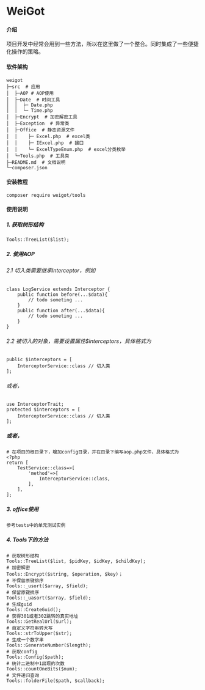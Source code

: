 # WeiGot

#### 介绍
项目开发中经常会用到一些方法，所以在这里做了一个整合。同时集成了一些便捷化操作的策略。

#### 软件架构
```
weigot
├─src  # 应用
│  ├─AOP # AOP使用
│  ├─Date  # 时间工具
│  │  ├─ Date.php
│  │  └─ Time.php
│  ├─Encrypt  # 加密解密工具
│  ├─Exception  # 异常类
│  ├─Office  # 静态资源文件
│  │    ├─ Excel.php  # excel类
│  │    ├─ IExcel.php  # 接口
│  │    └─ ExcelTypeEnum.php  # excel分类枚举
│  └─Tools.php  # 工具类
├─README.md  # 文档说明
└─composer.json
```

#### 安装教程
```
composer require weigot/tools
```

#### 使用说明

##### 1. 获取树形结构
```
Tools::TreeList($list);
```
##### 2. 使用AOP
###### 2.1 切入类需要继承Interceptor，例如
```
class LogService extends Interceptor {
    public function before(...$data){
        // todo someting ...
    }
    public function after(...$data){
        // todo someting ...
    }
}
```
###### 2.2 被切入的对象，需要设置属性$interceptors，具体格式为
```
public $interceptors = [
    InterceptorService::class // 切入类
];
```
###### 或者，
```
use InterceptorTrait;
protected $interceptors = [
    InterceptorService::class // 切入类
];
```
##### 或者，
```$xslt
# 在项目的根目录下，增加config目录，并在目录下编写aop.php文件，具体格式为
<?php
return [
    TestService::class=>[
        'method'=>[
            InterceptorService::class,
        ],
    ],
];
```

##### 3. office使用
```
参考tests中的单元测试实例
```

##### 4. Tools下的方法
```$xslt
# 获取树形结构
Tools::TreeList($list, $pidKey, $idKey, $childKey);
# 加密解密
Tools::Encrypt($string, $operation, $key)；
# 不保留原键排序
Tools::_usort($array, $field);
# 保留原键排序
Tools::_uasort($array, $field);
# 生成guid
Tools::CreateGuid();
# 获得301或者302跳转的真实地址
Tools::GetRealUrl($url);
# 自定义字符串转大写
Tools::strToUpper($str);
# 生成一个数字串
Tools::GenerateNumber($length);
# 获取config
Tools::Config($path);
# 统计二进制中1出现的次数
Tools::countOneBits($num);
# 文件递归查询
Tools::folderFile($path, $callback);
```